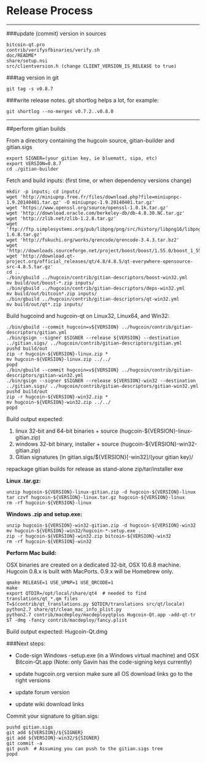 Release Process
====================

* * *

###update (commit) version in sources


	bitcoin-qt.pro
	contrib/verifysfbinaries/verify.sh
	doc/README*
	share/setup.nsi
	src/clientversion.h (change CLIENT_VERSION_IS_RELEASE to true)

###tag version in git

	git tag -s v0.8.7

###write release notes. git shortlog helps a lot, for example:

	git shortlog --no-merges v0.7.2..v0.8.0

* * *

##perform gitian builds

 From a directory containing the hugcoin source, gitian-builder and gitian.sigs
  
	export SIGNER=(your gitian key, ie bluematt, sipa, etc)
	export VERSION=0.8.7
	cd ./gitian-builder

 Fetch and build inputs: (first time, or when dependency versions change)

	mkdir -p inputs; cd inputs/
	wget 'http://miniupnp.free.fr/files/download.php?file=miniupnpc-1.9.20140401.tar.gz' -O miniupnpc-1.9.20140401.tar.gz'
	wget 'https://www.openssl.org/source/openssl-1.0.1k.tar.gz'
	wget 'http://download.oracle.com/berkeley-db/db-4.8.30.NC.tar.gz'
	wget 'http://zlib.net/zlib-1.2.8.tar.gz'
	wget 'ftp://ftp.simplesystems.org/pub/libpng/png/src/history/libpng16/libpng-1.6.8.tar.gz'
	wget 'http://fukuchi.org/works/qrencode/qrencode-3.4.3.tar.bz2'
	wget 'http://downloads.sourceforge.net/project/boost/boost/1.55.0/boost_1_55_0.tar.bz2'
	wget 'http://download.qt-project.org/official_releases/qt/4.8/4.8.5/qt-everywhere-opensource-src-4.8.5.tar.gz'
	cd ..
	./bin/gbuild ../hugcoin/contrib/gitian-descriptors/boost-win32.yml
	mv build/out/boost-*.zip inputs/
	./bin/gbuild ../hugcoin/contrib/gitian-descriptors/deps-win32.yml
	mv build/out/bitcoin*.zip inputs/
	./bin/gbuild ../hugcoin/contrib/gitian-descriptors/qt-win32.yml
	mv build/out/qt*.zip inputs/

 Build hugcoind and hugcoin-qt on Linux32, Linux64, and Win32:
  
	./bin/gbuild --commit hugcoin=v${VERSION} ../hugcoin/contrib/gitian-descriptors/gitian.yml
	./bin/gsign --signer $SIGNER --release ${VERSION} --destination ../gitian.sigs/ ../hugcoin/contrib/gitian-descriptors/gitian.yml
	pushd build/out
	zip -r hugcoin-${VERSION}-linux.zip *
	mv hugcoin-${VERSION}-linux.zip ../../
	popd
	./bin/gbuild --commit hugcoin=v${VERSION} ../hugcoin/contrib/gitian-descriptors/gitian-win32.yml
	./bin/gsign --signer $SIGNER --release ${VERSION}-win32 --destination ../gitian.sigs/ ../hugcoin/contrib/gitian-descriptors/gitian-win32.yml
	pushd build/out
	zip -r hugcoin-${VERSION}-win32.zip *
	mv hugcoin-${VERSION}-win32.zip ../../
	popd

  Build output expected:

  1. linux 32-bit and 64-bit binaries + source (hugcoin-${VERSION}-linux-gitian.zip)
  2. windows 32-bit binary, installer + source (hugcoin-${VERSION}-win32-gitian.zip)
  3. Gitian signatures (in gitian.sigs/${VERSION}[-win32]/(your gitian key)/

repackage gitian builds for release as stand-alone zip/tar/installer exe

**Linux .tar.gz:**

	unzip hugcoin-${VERSION}-linux-gitian.zip -d hugcoin-${VERSION}-linux
	tar czvf hugcoin-${VERSION}-linux.tar.gz hugcoin-${VERSION}-linux
	rm -rf hugcoin-${VERSION}-linux

**Windows .zip and setup.exe:**

	unzip hugcoin-${VERSION}-win32-gitian.zip -d hugcoin-${VERSION}-win32
	mv hugcoin-${VERSION}-win32/hugcoin-*-setup.exe .
	zip -r hugcoin-${VERSION}-win32.zip bitcoin-${VERSION}-win32
	rm -rf hugcoin-${VERSION}-win32

**Perform Mac build:**

  OSX binaries are created on a dedicated 32-bit, OSX 10.6.8 machine.
  Hugcoin 0.8.x is built with MacPorts.  0.9.x will be Homebrew only.

	qmake RELEASE=1 USE_UPNP=1 USE_QRCODE=1
	make
	export QTDIR=/opt/local/share/qt4  # needed to find translations/qt_*.qm files
	T=$(contrib/qt_translations.py $QTDIR/translations src/qt/locale)
	python2.7 share/qt/clean_mac_info_plist.py
	python2.7 contrib/macdeploy/macdeployqtplus Hugcoin-Qt.app -add-qt-tr $T -dmg -fancy contrib/macdeploy/fancy.plist

 Build output expected: Hugcoin-Qt.dmg

###Next steps:

* Code-sign Windows -setup.exe (in a Windows virtual machine) and
  OSX Bitcoin-Qt.app (Note: only Gavin has the code-signing keys currently)

* update hugcoin.org version
  make sure all OS download links go to the right versions

* update forum version

* update wiki download links

Commit your signature to gitian.sigs:

	pushd gitian.sigs
	git add ${VERSION}/${SIGNER}
	git add ${VERSION}-win32/${SIGNER}
	git commit -a
	git push  # Assuming you can push to the gitian.sigs tree
	popd

